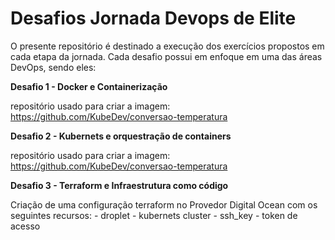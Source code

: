 # Desafios Jornada Devops de Elite

O presente repositório é destinado a execução dos exercícios propostos em cada etapa da jornada.
Cada desafio possui em enfoque em uma das áreas DevOps, sendo eles:

**Desafio 1 - Docker e  Containerização**

repositório usado para criar a imagem: https://github.com/KubeDev/conversao-temperatura

**Desafio 2 - Kubernets e orquestração de containers**

repositório usado para criar a imagem: https://github.com/KubeDev/conversao-temperatura

**Desafio 3 - Terraform e Infraestrutura como código**

Criação de uma configuração terraform no Provedor Digital Ocean com os seguintes recursos:
    - droplet
    - kubernets cluster
    - ssh_key
    - token de acesso